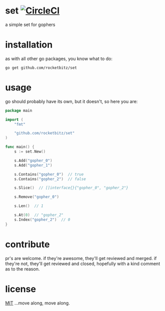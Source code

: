 # set [![CircleCI](https://circleci.com/gh/rocketbitz/set/tree/master.svg?style=svg)](https://circleci.com/gh/rocketbitz/set/tree/master)
a simple set for gophers

# installation

as with all other go packages, you know what to do:
```
go get github.com/rocketbitz/set
```

# usage

go should probably have its own, but it doesn't, so here you are:

```go
package main

import (
	"fmt"

	"github.com/rocketbitz/set"
)

func main() {
    s := set.New()

    s.Add("gopher_0")
    s.Add("gopher_1")

    s.Contains("gopher_0")  // true
    s.Contains("gopher_2")  // false

    s.Slice()  // []interface{}{"gopher_0", "gopher_2"}

    s.Remove("gopher_0")

    s.Len()  // 1

    s.At(0)  // "gopher_2"
    s.Index("gopher_2")  // 0
}
```

# contribute

pr's are welcome. if they're awesome, they'll get reviewed and merged. if they're not, they'll get reviewed and closed, hopefully with a kind comment as to the reason.

# license

[MIT](https://github.com/rocketbitz/set/blob/master/LICENSE) ...move along, move along.
